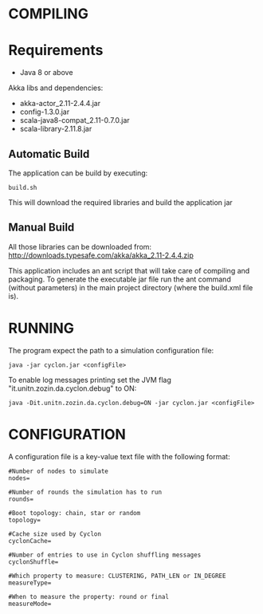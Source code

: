 COMPILING
====================================
# Requirements
* Java 8 or above

Akka libs and dependencies:
* akka-actor_2.11-2.4.4.jar
* config-1.3.0.jar
* scala-java8-compat_2.11-0.7.0.jar
* scala-library-2.11.8.jar

## Automatic Build
The application can be build by executing:

    build.sh

This will download the required libraries and build the application jar

## Manual Build
All those libraries can be downloaded from:
http://downloads.typesafe.com/akka/akka_2.11-2.4.4.zip

This application includes an ant script that will take care of compiling and packaging.
To generate the executable jar file run the ant command (without parameters) in the main project directory (where the build.xml file is).

RUNNING
====================================
The program expect the path to a simulation configuration file:

    java -jar cyclon.jar <configFile>

To enable log messages printing set the JVM flag "it.unitn.zozin.da.cyclon.debug" to ON:

    java -Dit.unitn.zozin.da.cyclon.debug=ON -jar cyclon.jar <configFile>

CONFIGURATION
====================================
A configuration file is a key-value text file with the following format:
```
#Number of nodes to simulate
nodes=

#Number of rounds the simulation has to run
rounds=

#Boot topology: chain, star or random
topology=

#Cache size used by Cyclon
cyclonCache=

#Number of entries to use in Cyclon shuffling messages
cyclonShuffle=

#Which property to measure: CLUSTERING, PATH_LEN or IN_DEGREE
measureType=

#When to measure the property: round or final
measureMode=
```

